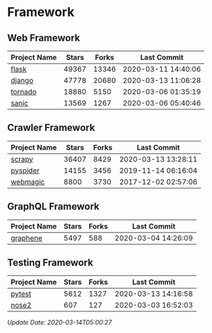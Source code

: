 # Framework

## Web Framework

| Project Name | Stars | Forks | Last Commit |
| ------------ | ----- | ----- | ----------- |
| [flask](https://github.com/pallets/flask) | 49367 | 13346 | 2020-03-11 14:40:06 |
| [django](https://github.com/django/django) | 47778 | 20680 | 2020-03-13 11:06:28 |
| [tornado](https://github.com/tornadoweb/tornado) | 18880 | 5150 | 2020-03-06 01:35:19 |
| [sanic](https://github.com/huge-success/sanic) | 13569 | 1267 | 2020-03-06 05:40:46 |

## Crawler Framework

| Project Name | Stars | Forks | Last Commit |
| ------------ | ----- | ----- | ----------- |
| [scrapy](https://github.com/scrapy/scrapy) | 36407 | 8429 | 2020-03-13 13:28:11 |
| [pyspider](https://github.com/binux/pyspider) | 14155 | 3456 | 2019-11-14 06:16:04 |
| [webmagic](https://github.com/code4craft/webmagic) | 8800 | 3730 | 2017-12-02 02:57:06 |

## GraphQL Framework

| Project Name | Stars | Forks | Last Commit |
| ------------ | ----- | ----- | ----------- |
| [graphene](https://github.com/graphql-python/graphene) | 5497 | 588 | 2020-03-04 14:26:09 |

## Testing Framework

| Project Name | Stars | Forks | Last Commit |
| ------------ | ----- | ----- | ----------- |
| [pytest](https://github.com/pytest-dev/pytest) | 5612 | 1327 | 2020-03-13 14:16:58 |
| [nose2](https://github.com/nose-devs/nose2) | 607 | 127 | 2020-03-03 16:52:03 |

*Update Date: 2020-03-14T05:00:27*